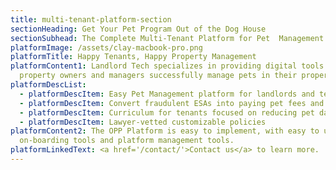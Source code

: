 ```yaml
---
title: multi-tenant-platform-section
sectionHeading: Get Your Pet Program Out of the Dog House
sectionSubhead: The Complete Multi-Tenant Platform for Pet  Management
platformImage: /assets/clay-macbook-pro.png
platformTitle: Happy Tenants, Happy Property Management
platformContent1: Landlord Tech specializes in providing digital tools to help
  property owners and managers successfully manage pets in their properties.
platformDescList:
  - platformDescItem: Easy Pet Management platform for landlords and tenants
  - platformDescItem: Convert fraudulent ESAs into paying pet fees and deposits
  - platformDescItem: Curriculum for tenants focused on reducing pet damage and complaints
  - platformDescItem: Lawyer-vetted customizable policies
platformContent2: The OPP Platform is easy to implement, with easy to use
  on-boarding tools and platform management tools.
platformLinkedText: <a href='/contact/'>Contact us</a> to learn more.
---
```

